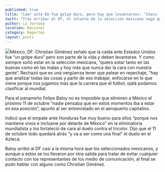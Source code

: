 ```yaml
---
published: true
title: "Caer ante EU fue golpe duro, pero hay que levantarnos: 'Chaco' Giménez"
twitt: "Tras arribar al DF, el volante de la selección mexicana negó que pelear en repechaje el pase al Mundial sea una vergüenza. En tanto, el panameño Felipe Baloy señaló que para Panamá no es imposible eliminar a México rumbo a Brasil 2014."
author: La Jornada
location: Nacional
category: Deportes
layout: posts
---
```


![](http://i.imgur.com/o3Fxes7m.jpg)México, DF.  Christian Giménez señaló que la caída ante Estados Unidos fue “un golpe duro” pero son parte de la vida y deben levantarse. Y como siempre soñó estar en la selección mexicana, “quiero estar tanto en las buenas como en las malas y hoy más que nunca dar la cara con nuestra gente”.
Rechazó que es una vergüenza tener que pelear en repechaje, “hay que analizar todas las cosas y partir de eso trabajar, enfocarse en lo que viene porque nos jugamos más que la carrera que el futbol; ojalá podamos clasificar al mundial.

Para el panameño Felipe Baloy no es imposible que eliminen a México el próximo 11 de octubre “nadie pensaba que en estos momentos iba a estar en esa posición”, apuntó al ser entrevistado en el aeropuerto capitalino.

Indicó que el empate ante Honduras fue muy bueno para ellos “porque nos mantiene vivos e inclusive por delante de México” en la eliminatoria mundialista y los fortaleció de cara al duelo contra el tricolor. Dijo que el 11 de octubre todo quedará atrás “y va a ser como una final” el duelo en el Azteca.

Baloy arribó al DF casi a la misma hora que los seleccionados mexicanos, y aunque a estos se los llevaron por otra salida para tratar de evitar cualquier contacto con los representantes de los medio de comunicación, al final se pudo hablar con alguno como Christian Giménez.

